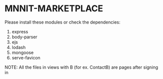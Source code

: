 # MNNIT-MARKETPLACE
Please install these modules or check the dependencies:
1. express
2. body-parser
3. ejs
4. lodash
5. mongoose
6. serve-favicon


NOTE: All the files in views with B (for ex. ContactB) are pages after signing in
